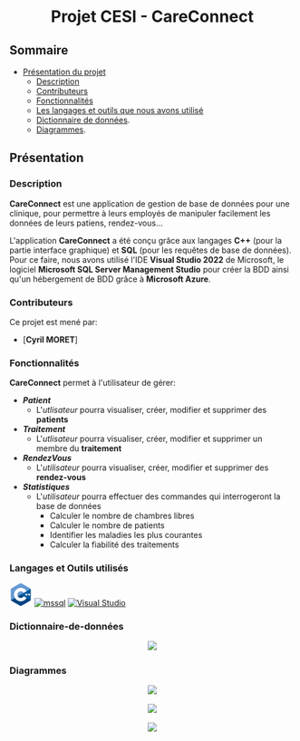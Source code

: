 <h1 align="center">Projet CESI - CareConnect </h1>

## Sommaire

-   [Présentation du projet](#Présentation)
    -   [Description](#Description)
    -   [Contributeurs](#Contributeurs)
    -   [Fonctionnalités](#Fonctionnalités)
    -   [Les langages et outils que nous avons utilisé](#Langages-et-Outils-utilisés)
    -   [Dictionnaire de données](#Dictionnaire-de-données).
    -   [Diagrammes](#Diagrammes).


## Présentation

### Description

**CareConnect** est une application de gestion de base de données pour une clinique, pour permettre à leurs employés de manipuler facilement les données de leurs patiens, rendez-vous...

L'application **CareConnect** a été conçu grâce aux langages **C++** (pour la partie interface graphique) et **SQL** (pour les requêtes de base de données). Pour ce faire, nous avons utilisé l'IDE **Visual Studio 2022** de Microsoft, le logiciel **Microsoft SQL Server Management Studio** pour créer la BDD ainsi qu'un hébergement de BDD grâce à **Microsoft Azure**.

### Contributeurs

Ce projet est mené par:

-   [**Cyril MORET**]

### Fonctionnalités

**CareConnect** permet à l'utilisateur de gérer:

-   **_Patient_**
    -   L'_utlisateur_ pourra visualiser, créer, modifier et supprimer des **patients**
-   **_Traitement_**
    -   L'_utlisateur_ pourra visualiser, créer, modifier et supprimer un membre du **traitement**
-   **_RendezVous_**
    -   L'_utilisateur_ pourra visualiser, créer, modifier et supprimer des **rendez-vous**
-   **_Statistiques_**
    -   L'_utilisateur_ pourra effectuer des commandes qui interrogeront la base de données
        -   Calculer le nombre de chambres libres
        -   Calculer le nombre de patients
        -   Identifier les maladies les plus courantes
        -   Calculer la fiabilité des traitements 
      
### Langages et Outils utilisés

<a href="https://www.w3schools.com/cpp/" target="_blank" rel="noreferrer"> <img src="https://raw.githubusercontent.com/devicons/devicon/master/icons/cplusplus/cplusplus-original.svg" alt="cplusplus" width="40" height="40"/></a>
<a href="https://www.microsoft.com/en-us/sql-server" target="_blank" rel="noreferrer"> <img src="https://www.svgrepo.com/show/303229/microsoft-sql-server-logo.svg" alt="mssql" width="40" height="40"/></a>
<a href="https://visualstudio.microsoft.com/" target="_blank" rel="noreferrer"> <img src="https://www.svgrepo.com/show/354520/visual-studio.svg" alt="Visual Studio" width="40" height="40"/></a>
<a href=""></a>

### Dictionnaire-de-données
<p align="center"><img src="https://github.com/Cyril-CPIA2/RattrapagePOO/assets/150041008/109e15ea-1d81-425c-b23b-ce46653acea7"></img></p>


### Diagrammes

<p align="center"><img src="https://github.com/Cyril-CPIA2/RattrapagePOO/assets/150041008/e8f5603f-5edb-4a67-a4a7-3fdb50b5e144"></img></p>
<p align="center"><img src="https://github.com/Cyril-CPIA2/RattrapagePOO/assets/150041008/490fb1fd-90a6-4ef5-b8ac-420841612352"></img></p>
<p align="center"><img src="https://github.com/Cyril-CPIA2/RattrapagePOO/assets/150041008/85ba6418-b1a0-4f11-8243-780efec6067c"></img></p>






